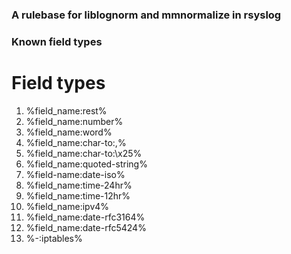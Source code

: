 ### A rulebase for liblognorm and mmnormalize in rsyslog

### Known field types

Field types
===========
1. %field_name:rest%
2. %field_name:number%
3. %field_name:word%
4. %field_name:char-to:,%
5. %field_name:char-to:\x25%
6. %field_name:quoted-string%
7. %field-name:date-iso%
8. %field_name:time-24hr%
9. %field_name:time-12hr%
10. %field_name:ipv4%
11. %field_name:date-rfc3164%
12. %field_name:date-rfc5424%
13. %-:iptables%
